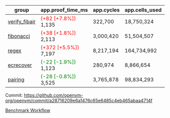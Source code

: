 | group | app.proof_time_ms | app.cycles | app.cells_used | leaf.proof_time_ms | leaf.cycles | leaf.cells_used |
| -- | -- | -- | -- | -- | -- | -- |
| [verify_fibair](https://github.com/openvm-org/openvm/blob/benchmark-results/benchmarks-pr/1948/verify_fibair-a28716209e6a1476c65e6485c4eb465abaa4714f.md) |<span style='color: red'>(+82 [+7.8%])</span> 1,135 |  322,700 |  18,750,324 |- | - | - |
| [fibonacci](https://github.com/openvm-org/openvm/blob/benchmark-results/benchmarks-pr/1948/fibonacci-a28716209e6a1476c65e6485c4eb465abaa4714f.md) |<span style='color: red'>(+38 [+1.8%])</span> 2,113 |  3,000,420 |  51,504,507 |- | - | - |
| [regex](https://github.com/openvm-org/openvm/blob/benchmark-results/benchmarks-pr/1948/regex-a28716209e6a1476c65e6485c4eb465abaa4714f.md) |<span style='color: red'>(+372 [+5.5%])</span> 7,197 |  8,217,194 |  164,734,992 |- | - | - |
| [ecrecover](https://github.com/openvm-org/openvm/blob/benchmark-results/benchmarks-pr/1948/ecrecover-a28716209e6a1476c65e6485c4eb465abaa4714f.md) |<span style='color: green'>(-22 [-1.9%])</span> 1,123 |  280,974 |  8,866,654 |- | - | - |
| [pairing](https://github.com/openvm-org/openvm/blob/benchmark-results/benchmarks-pr/1948/pairing-a28716209e6a1476c65e6485c4eb465abaa4714f.md) |<span style='color: green'>(-28 [-0.8%])</span> 3,525 |  3,765,878 |  98,834,293 |- | - | - |


Commit: https://github.com/openvm-org/openvm/commit/a28716209e6a1476c65e6485c4eb465abaa4714f

[Benchmark Workflow](https://github.com/openvm-org/openvm/actions/runs/16832201511)
